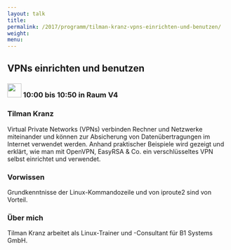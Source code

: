 ```yaml
---
layout: talk
title:
permalink: /2017/programm/tilman-kranz-vpns-einrichten-und-benutzen/
weight:
menu:
---
```

## VPNs einrichten und benutzen

### <img height = "32" src="../../../images/talk.svg"> 10:00 bis 10:50 in Raum V4

### Tilman Kranz

Virtual Private Networks (VPNs) verbinden Rechner und Netzwerke miteinander und können zur Absicherung von Datenübertragungen im Internet verwendet werden. Anhand praktischer Beispiele wird gezeigt und erklärt, wie man mit OpenVPN, EasyRSA & Co. ein verschlüsseltes VPN selbst einrichtet und verwendet.

### Vorwissen

Grundkenntnisse der Linux-Kommandozeile und von iproute2 sind von Vorteil.

### Über mich

Tilman Kranz arbeitet als Linux-Trainer und -Consultant für B1 Systems GmbH.

